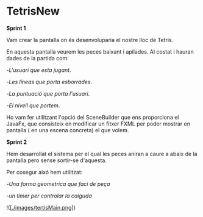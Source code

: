 # TetrisNew
**Sprint 1**

Vam crear la pantalla on és desenvoluparia el nostre lloc de Tetris.

En aquesta pantalla veurem les peces baixant i apilades. Al costat i hauran dades de la partida com:

-_L'usuari_ _que_ _esta_ _jugant_.

-_Les_ _líneas_ _que_ _porta_ _esborrades_.

-_La_ _puntuació_ _que_ _porta_ _l'usuari_.

-_El_ _nívell_ _que_ _portem_.

Ho vam fer utilitzant l'opció del SceneBuilder que ens proporciona el JavaFx, que consisteix en modificar un fitxer FXML per poder mostrar en pantalla ( en una escena concreta) el que volem.


**Sprint 2**

Hem desarrollat el sistema per el qual les peces aniran a caure a abaix de la pantalla pero sense sortir-se d'aquesta. 

Per cosegur aixó hem utilitzat:

-_Una_ _forma_ _geometrica_ _que_ _faci_ _de_ _peça_

-_un_ _timer_ _per_ _controlar_ _la_ _caiguda_

!([[./images/tertisMain.png]](https://github.com/FahadToqir/TetrisNew/blob/master/images/tertisMain.png))
